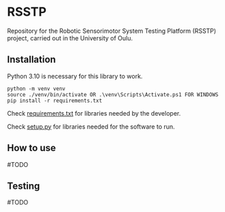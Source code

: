 # RSSTP
Repository for the Robotic Sensorimotor System Testing Platform (RSSTP) project, carried out in the University of Oulu.


## Installation
Python 3.10 is necessary for this library to work.

```
python -m venv venv
source ./venv/bin/activate OR .\venv\Scripts\Activate.ps1 FOR WINDOWS
pip install -r requirements.txt
```
Check [requirements.txt](requirements.txt) for libraries needed by the developer.

Check [setup.py](setup.py) for libraries needed for the software to run.


## How to use
#TODO
## Testing
#TODO